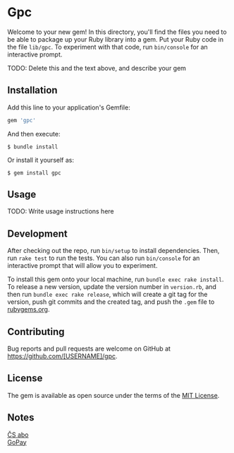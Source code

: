 # Gpc

Welcome to your new gem! In this directory, you'll find the files you need to be able to package up your Ruby library into a gem. Put your Ruby code in the file `lib/gpc`. To experiment with that code, run `bin/console` for an interactive prompt.

TODO: Delete this and the text above, and describe your gem

## Installation

Add this line to your application's Gemfile:

```ruby
gem 'gpc'
```

And then execute:

    $ bundle install

Or install it yourself as:

    $ gem install gpc

## Usage

TODO: Write usage instructions here

## Development

After checking out the repo, run `bin/setup` to install dependencies. Then, run `rake test` to run the tests. You can also run `bin/console` for an interactive prompt that will allow you to experiment.

To install this gem onto your local machine, run `bundle exec rake install`. To release a new version, update the version number in `version.rb`, and then run `bundle exec rake release`, which will create a git tag for the version, push git commits and the created tag, and push the `.gem` file to [rubygems.org](https://rubygems.org).

## Contributing

Bug reports and pull requests are welcome on GitHub at https://github.com/[USERNAME]/gpc.

## License

The gem is available as open source under the terms of the [MIT License](https://opensource.org/licenses/MIT).

## Notes

[ČS abo](http://www.csas.cz/banka/content/inet/internet/cs/ABO_format.pdf)  
[GoPay](https://help.gopay.com/cs/tema/mam-platebni-branu/chci-vyuctovat/jak-nastavim-vyuctovani/jak-nastavim-vypis-pohybu-z-gopay-obchodniho-uctu)

